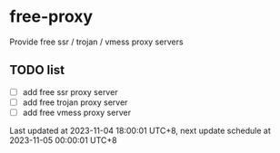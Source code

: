 
# free-proxy
Provide free ssr / trojan / vmess proxy servers


## TODO list
- [ ] add free ssr proxy server
- [ ] add free trojan proxy server
- [ ] add free vmess proxy server

Last updated at 2023-11-04 18:00:01 UTC+8, next update schedule at 2023-11-05 00:00:01 UTC+8

